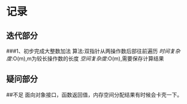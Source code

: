 # 记录
## 迭代部分
###1、初步完成大整数加法
算法:双指针从两操作数后部往前遍历
*时间复杂度*:O(m),m为较长操作数的长度
*空间复杂度*:O(m),需要保存计算结果
## 疑问部分
##不足
面向对象接口，函数返回值，内存空间分配结果有时候会卡壳一下。



